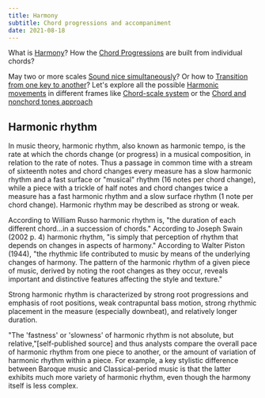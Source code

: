```yaml
---
title: Harmony
subtitle: Chord progressions and accompaniment
date: 2021-08-18
---
```


What is [Harmony](./study/index.md)? How the [Chord Progressions](./progressions/index.md) are built from individual chords? 

May two or more scales [Sound nice simultaneously](./polytonality/index.md)? Or how to [Transition from one key to another](./modulation/index.md)? Let's explore all the possible [Harmonic movements](./movement/index.md) in different frames like [Chord-scale system](./chord-scale/index.md) or the [Chord and nonchord tones approach](./non-chord/index.md)

## Harmonic rhythm

In music theory, harmonic rhythm, also known as harmonic tempo, is the rate at which the chords change (or progress) in a musical composition, in relation to the rate of notes. Thus a passage in common time with a stream of sixteenth notes and chord changes every measure has a slow harmonic rhythm and a fast surface or "musical" rhythm (16 notes per chord change), while a piece with a trickle of half notes and chord changes twice a measure has a fast harmonic rhythm and a slow surface rhythm (1 note per chord change). Harmonic rhythm may be described as strong or weak.

According to William Russo harmonic rhythm is, "the duration of each different chord...in a succession of chords." According to Joseph Swain (2002 p. 4) harmonic rhythm, "is simply that perception of rhythm that depends on changes in aspects of harmony." According to Walter Piston (1944), "the rhythmic life contributed to music by means of the underlying changes of harmony. The pattern of the harmonic rhythm of a given piece of music, derived by noting the root changes as they occur, reveals important and distinctive features affecting the style and texture."

Strong harmonic rhythm is characterized by strong root progressions and emphasis of root positions, weak contrapuntal bass motion, strong rhythmic placement in the measure (especially downbeat), and relatively longer duration.

"The 'fastness' or 'slowness' of harmonic rhythm is not absolute, but relative,"[self-published source] and thus analysts compare the overall pace of harmonic rhythm from one piece to another, or the amount of variation of harmonic rhythm within a piece. For example, a key stylistic difference between Baroque music and Classical-period music is that the latter exhibits much more variety of harmonic rhythm, even though the harmony itself is less complex.
